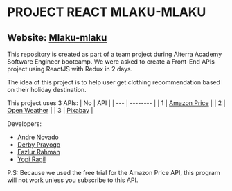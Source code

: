 # PROJECT REACT MLAKU-MLAKU
## Website: [Mlaku-mlaku](https://mlaku-mlaku.netlify.app)

This repository is created as part of a team project during Alterra Academy Software Engineer bootcamp. We were asked to create a Front-End APIs project using ReactJS with Redux in 2 days. 

The idea of this project is to help user get clothing recommendation based on their holiday destination.

This project uses 3 APIs: 
| No | API |
| --- | -------- |
| 1 | [Amazon Price](https://rapidapi.com/ajmorenodelarosa/api/amazon-price1) |
| 2 | [Open Weather](https://openweathermap.org/api) |
| 3 | [Pixabay](https://pixabay.com/api/docs/) |


Developers:
- Andre Novado
- [Derby Prayogo](https://github.com/derbyps)
- [Fazlur Rahman](https://github.com/alulfazlur)
- [Yopi Ragil](https://github.com/YopiRagil)

P.S:
Because we used the free trial for the Amazon Price API, this program will not work unless you subscribe to this API.
